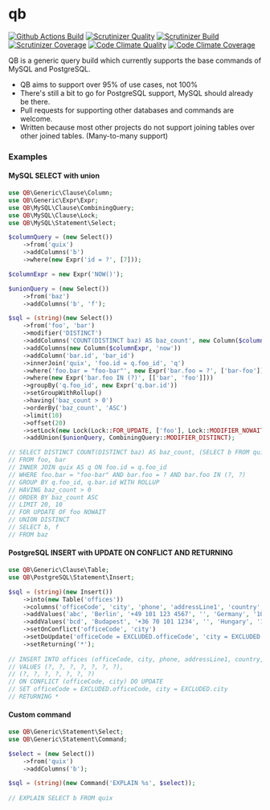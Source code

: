 # qb

[![Github Actions Build](https://github.com/abterphp/qb/actions/workflows/ci.yml/badge.svg?branch=main)](https://github.com/abterphp/qb/actions)
[![Scrutinizer Quality](https://scrutinizer-ci.com/g/abterphp/qb/badges/quality-score.png?b=main)](https://scrutinizer-ci.com/g/abterphp/qb/?branch=main)
[![Scrutinizer Build](https://scrutinizer-ci.com/g/abterphp/qb/badges/build.png?b=main)](https://scrutinizer-ci.com/g/abterphp/qb/build-status/main)
[![Scrutinizer Coverage](https://scrutinizer-ci.com/g/abterphp/qb/badges/coverage.png?b=main)](https://scrutinizer-ci.com/g/abterphp/qb/?branch=main)
[![Code Climate Quality](https://api.codeclimate.com/v1/badges/de5438c64f64b2bba149/maintainability)](https://codeclimate.com/github/abterphp/qb/maintainability)
[![Code Climate Coverage](https://api.codeclimate.com/v1/badges/de5438c64f64b2bba149/test_coverage)](https://codeclimate.com/github/abterphp/qb/test_coverage)

QB is a generic query build which currently supports the base commands of MySQL and PostgreSQL.

 - QB aims to support over 95% of use cases, not 100% 
 - There's still a bit to go for PostgreSQL support, MySQL should already be there. 
 - Pull requests for supporting other databases and commands are welcome.
 - Written because most other projects do not support joining tables over other joined tables. (Many-to-many support)

### Examples

#### MySQL SELECT with union

```php
use QB\Generic\Clause\Column;
use QB\Generic\Expr\Expr;
use QB\MySQL\Clause\CombiningQuery;
use QB\MySQL\Clause\Lock;
use QB\MySQL\Statement\Select;

$columnQuery = (new Select())
    ->from('quix')
    ->addColumns('b')
    ->where(new Expr('id = ?', [7]));

$columnExpr = new Expr('NOW()');

$unionQuery = (new Select())
    ->from('baz')
    ->addColumns('b', 'f');

$sql = (string)(new Select())
    ->from('foo', 'bar')
    ->modifier('DISTINCT')
    ->addColumns('COUNT(DISTINCT baz) AS baz_count', new Column($columnQuery, 'quix_b'))
    ->addColumns(new Column($columnExpr, 'now'))
    ->addColumn('bar.id', 'bar_id')
    ->innerJoin('quix', 'foo.id = q.foo_id', 'q')
    ->where('foo.bar = "foo-bar"', new Expr('bar.foo = ?', ['bar-foo']))
    ->where(new Expr('bar.foo IN (?)', [['bar', 'foo']]))
    ->groupBy('q.foo_id', new Expr('q.bar.id'))
    ->setGroupWithRollup()
    ->having('baz_count > 0')
    ->orderBy('baz_count', 'ASC')
    ->limit(10)
    ->offset(20)
    ->setLock(new Lock(Lock::FOR_UPDATE, ['foo'], Lock::MODIFIER_NOWAIT))
    ->addUnion($unionQuery, CombiningQuery::MODIFIER_DISTINCT);

// SELECT DISTINCT COUNT(DISTINCT baz) AS baz_count, (SELECT b FROM quix WHERE id = ?) AS quix_b, NOW() AS now, bar.id AS bar_id
// FROM foo, bar
// INNER JOIN quix AS q ON foo.id = q.foo_id
// WHERE foo.bar = "foo-bar" AND bar.foo = ? AND bar.foo IN (?, ?)
// GROUP BY q.foo_id, q.bar.id WITH ROLLUP
// HAVING baz_count > 0
// ORDER BY baz_count ASC
// LIMIT 20, 10
// FOR UPDATE OF foo NOWAIT
// UNION DISTINCT
// SELECT b, f
// FROM baz
```

#### PostgreSQL INSERT with UPDATE ON CONFLICT AND RETURNING

```php
use QB\Generic\Clause\Table;
use QB\PostgreSQL\Statement\Insert;

$sql = (string)(new Insert())
    ->into(new Table('offices'))
    ->columns('officeCode', 'city', 'phone', 'addressLine1', 'country', 'postalCode', 'territory')
    ->addValues('abc', 'Berlin', '+49 101 123 4567', '', 'Germany', '10111', 'NA')
    ->addValues('bcd', 'Budapest', '+36 70 101 1234', '', 'Hungary', '1011', 'NA')
    ->setOnConflict('officeCode', 'city')
    ->setDoUpdate('officeCode = EXCLUDED.officeCode', 'city = EXCLUDED.city')
    ->setReturning('*');
    
// INSERT INTO offices (officeCode, city, phone, addressLine1, country, postalCode, territory)
// VALUES (?, ?, ?, ?, ?, ?, ?),
// (?, ?, ?, ?, ?, ?, ?)
// ON CONFLICT (officeCode, city) DO UPDATE
// SET officeCode = EXCLUDED.officeCode, city = EXCLUDED.city
// RETURNING *
```

#### Custom command

```php
use QB\Generic\Statement\Select;
use QB\Generic\Statement\Command;

$select = (new Select())
    ->from('quix')
    ->addColumns('b');

$sql = (string)(new Command('EXPLAIN %s', $select));
    
// EXPLAIN SELECT b FROM quix
```